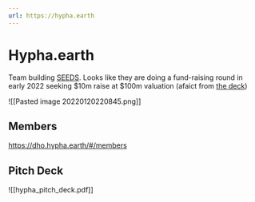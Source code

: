 ```yaml
---
url: https://hypha.earth
---
```


# Hypha.earth

Team building [SEEDS](joinseeds.earth.md). Looks like they are doing a fund-raising round in early 2022 seeking $10m raise at $100m valuation (afaict from [the deck](https://assets.hypha.earth/decks/hypha_pitch_deck.pdf))


![[Pasted image 20220120220845.png]]


## Members

https://dho.hypha.earth/#/members

## Pitch Deck

  ![[hypha_pitch_deck.pdf]]